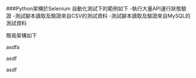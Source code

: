 ###Python架構於Selenium 自動化測試下的範例如下
-執行大量API運行狀態驗證
-測試腳本讀取及驗證來自CSV的測試資料
-測試腳本讀取及驗證來自MySQL的測試資料

簡易架構如下

asdfa

asdf

asdf
